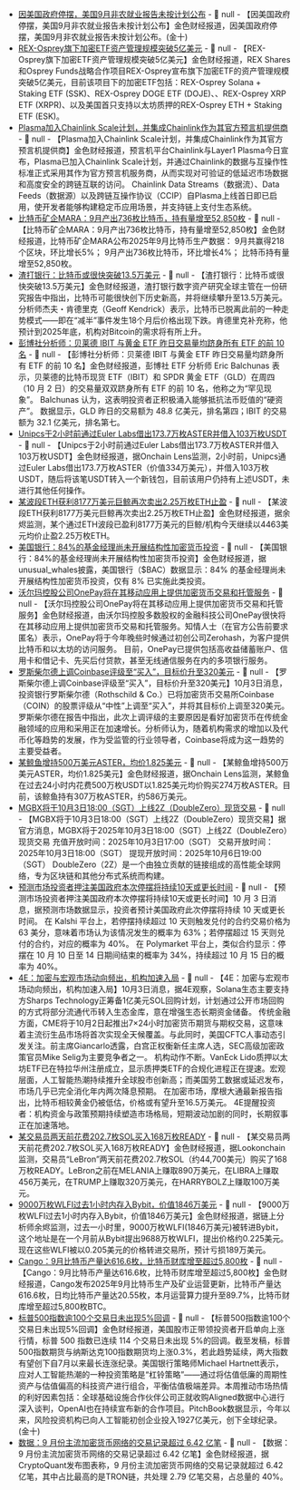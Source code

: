 - [因美国政府停摆，美国9月非农就业报告未按计划公布]() - 📰 null - 【因美国政府停摆，美国9月非农就业报告未按计划公布】金色财经报道，因美国政府停摆，美国9月非农就业报告未按计划公布。(金十)
- [REX-Osprey旗下加密ETF资产管理规模突破5亿美元](https://www.businesswire.com/news/home/20251003015143/en/REX-Osprey-ETFs-Surpass-%24500-Million-in-Assets-Under-Management) - 📰 null - 【REX-Osprey旗下加密ETF资产管理规模突破5亿美元】金色财经报道，REX Shares和Osprey Funds战略合作项目REX-Osprey宣布旗下加密ETF的资产管理规模突破5亿美元，目前该项目下的加密ETF包括：REX-Osprey Solana + Staking ETF (SSK)、REX-Osprey DOGE ETF (DOJE)、、REX-Osprey XRP ETF (XRPR)、以及美国首只支持以太坊质押的REX-Osprey ETH + Staking ETF (ESK)。
- [Plasma加入Chainlink Scale计划，并集成Chainlink作为其官方预言机提供商](https://www.prnewswire.com/news-releases/plasma-joins-chainlink-scale-and-integrates-chainlink-as-its-official-oracle-provider-to-increase-ecosystem-adoption-in-collaboration-with-aave-302574442.html) - 📰 null - 【Plasma加入Chainlink Scale计划，并集成Chainlink作为其官方预言机提供商】金色财经报道，预言机平台Chainlink与Layer1 Plasma今日宣布，Plasma已加入Chainlink Scale计划，并通过Chainlink的数据与互操作性标准正式采用其作为官方预言机服务商，从而实现对可验证的低延迟市场数据和高度安全的跨链互联的访问。 
Chainlink Data Streams（数据流）、Data Feeds（数据源）以及跨链互操作协议（CCIP）自Plasma上线首日即已启用，使开发者能够构建稳定币应用场景，并支持链上支付生态系统。
- [比特币矿企MARA：9月产出736枚比特币，持有量增至52,850枚](https://x.com/MARA/status/1974083357366759817) - 📰 null - 【比特币矿企MARA：9月产出736枚比特币，持有量增至52,850枚】金色财经报道，比特币矿企MARA公布2025年9月比特币生产数据： 
9月共赢得218个区块，环比增长5%； 
9月产出736枚比特币，环比增长4%； 
比特币持有量增至52,850枚。
- [渣打银行：比特币或很快突破13.5万美元](https://decrypt.co/342805/bitcoin-could-reach-135000-soon-standard-chartered) - 📰 null - 【渣打银行：比特币或很快突破13.5万美元】金色财经报道，渣打银行数字资产研究全球主管在一份研究报告中指出，比特币可能很快创下历史新高，并将继续攀升至13.5万美元。分析师杰夫・肯德里克（Geoff Kendrick）表示，比特币已脱离此前的一种走势模式——即在“减半”事件发生18个月后价格出现下跌。肯德里克补充称，他预计到2025年底，机构对Bitcoin的需求将有所上升。
- [彭博社分析师：贝莱德 IBIT 与黄金 ETF 昨日交易量均跻身所有 ETF 的前 10 名]() - 📰 null - 【彭博社分析师：贝莱德 IBIT 与黄金 ETF 昨日交易量均跻身所有 ETF 的前 10 名】金色财经报道，彭博社 ETF 分析师 Eric Balchunas 表示，贝莱德的比特币现货 ETF（IBIT）和 SPDR 黄金 ETF（GLD）在周四（10 月 2 日）的交易量双双跻身所有 ETF 的前 10 名，他称之为“罕见现象”。 
Balchunas 认为，这表明投资者正积极涌入能够抵抗法币贬值的“硬资产”。 
数据显示，GLD 昨日的交易额为 48.8 亿美元，排名第四；IBIT 的交易额为 32.1 亿美元，排名第七。
- [Unipcs于2小时前通过Euler Labs借出173.7万枚ASTER并借入103万枚USDT](https://x.com/OnchainLens/status/1974080050141278699) - 📰 null - 【Unipcs于2小时前通过Euler Labs借出173.7万枚ASTER并借入103万枚USDT】金色财经报道，据Onchain Lens监测，2小时前，Unipcs通过Euler Labs借出173.7万枚ASTER（价值334万美元），并借入103万枚USDT，随后将该笔USDT转入一个新钱包，目前该用户仍持有上述USDT，未进行其他任何操作。
- [某波段ETH获利8177万美元巨鲸再次卖出2.25万枚ETH止盈](https://x.com/EmberCN/status/1974075415926091853) - 📰 null - 【某波段ETH获利8177万美元巨鲸再次卖出2.25万枚ETH止盈】金色财经报道，据余烬监测，某个通过ETH波段已盈利8177万美元的巨鲸/机构今天继续以4463美元均价止盈2.25万枚ETH。
- [美国银行：84%的基金经理尚未开展结构性加密货币投资]() - 📰 null - 【美国银行：84%的基金经理尚未开展结构性加密货币投资】金色财经报道，据unusual_whales披露，美国银行（$BAC）数据显示：84% 的基金经理尚未开展结构性加密货币投资，仅有 8% 已实施此类投资。
- [沃尔玛控股公司OnePay将在其移动应用上提供加密货币交易和托管服务](https://www.cnbc.com/2025/10/03/walmart-onepay-is-rolling-out-crypto-to-mobile-banking-app.html) - 📰 null - 【沃尔玛控股公司OnePay将在其移动应用上提供加密货币交易和托管服务】金色财经报道，由沃尔玛控股多数股权的金融科技公司OnePay很快将在其移动应用上提供加密货币交易和托管服务。知情人士（在官方公告前要求匿名）表示，OnePay将于今年晚些时候通过初创公司Zerohash，为客户提供比特币和以太坊的访问服务。 
目前，OnePay已提供包括高收益储蓄账户、信用卡和借记卡、先买后付贷款，甚至无线通信服务在内的多项银行服务。
- [罗斯柴尔德上调Coinbase评级至“买入”，目标价升至320美元](https://www.cnbc.com/2025/10/03/coinbase-gets-an-upgrade-from-rothschild-on-growing-crypto-adoption-in-finance.html) - 📰 null - 【罗斯柴尔德上调Coinbase评级至“买入”，目标价升至320美元】10月3日消息，投资银行罗斯柴尔德（Rothschild & Co.）已将加密货币交易所Coinbase（COIN）的股票评级从“中性”上调至“买入”，并将其目标价上调至320美元。 
罗斯柴尔德在报告中指出，此次上调评级的主要原因是看好加密货币在传统金融领域的应用和采用正在加速增长。分析师认为，随着机构需求的增加以及代币化等趋势的发展，作为受监管的行业领导者，Coinbase将成为这一趋势的主要受益者。
- [某鲸鱼增持500万美元ASTER，均价1.825美元](https://x.com/OnchainLens/status/1974064445258453370) - 📰 null - 【某鲸鱼增持500万美元ASTER，均价1.825美元】金色财经报道，据Onchain Lens监测，某鲸鱼在过去24小时内花费500万枚USDT以1.825美元均价购买274万枚ASTER。目前，该鲸鱼持有307万枚ASTER，约586万美元。
- [MGBX将于10月3日18:00（SGT）上线2Z（DoubleZero）现货交易](https://support.mgbx.com/hc/zh-cn/articles/13939243291279) - 📰 null - 【MGBX将于10月3日18:00（SGT）上线2Z（DoubleZero）现货交易】据官方消息，MGBX将于2025年10月3日18:00（SGT）上线2Z（DoubleZero）现货交易 
充值开放时间：2025年10月3日17:00（SGT） 
交易开放时间：2025年10月3日18:00（SGT） 
提现开放时间：2025年10月6日19:00（SGT） 
DoubleZero（2Z）是一个由独立贡献的链接组成的高性能全球网络，专为区块链和其他分布式系统而构建。
- [预测市场投资者押注美国政府本次停摆将持续10天或更长时间]() - 📰 null - 【预测市场投资者押注美国政府本次停摆将持续10天或更长时间】10 月 3 日消息，据预测市场数据显示，投资者预计美国政府此次停摆将持续 10 天或更长时间。 
在 Kalshi 平台上，若停摆持续超过 10 天则触发兑付的合约交易价格为 63 美分，意味着市场认为该情况发生的概率为 63%；若停摆超过 15 天则兑付的合约，对应的概率为 40%。 
在 Polymarket 平台上，类似合约显示：停摆在 10 月 10 日至 14 日期间结束的概率为 34%，持续超过 10 月 15 日的概率为 40%。
- [4E：加密与宏观市场动向频出，机构加速入局](https://x.com/4e_global/status/1974007810351603975?s=46&t=zRr7VNk-BTPPD6w4icPI6Q) - 📰 null - 【4E：加密与宏观市场动向频出，机构加速入局】10月3日消息，据4E观察，Solana生态主要支持方Sharps Technology正筹备1亿美元SOL回购计划，计划通过公开市场回购的方式将部分流通代币转入生态金库，意在增强生态长期资金储备。 
传统金融方面，CME将于10月2日起推出7×24小时加密货币期货与期权交易，这意味着主流衍生品市场将首次实现全天候覆盖。与此同时，美国CFTC人事动态引发关注。前主席Giancarlo透露，白宫正权衡新任主席人选，SEC高级加密政策官员Mike Selig为主要竞争者之一。 
机构动作不断。VanEck Lido质押以太坊ETF已在特拉华州注册成立，显示质押类ETF的合规化进程正在提速。宏观层面，人工智能热潮持续推升全球股市创新高；而美国劳工数据或延迟发布，市场几乎已完全消化年内两次降息预期。 
在加密市场，摩根大通最新报告指出，比特币相较黄金仍被低估，价格或有望升至16.5万美元。 
4E提醒投资者：机构资金与政策预期持续塑造市场格局，短期波动加剧的同时，长期叙事正在加速落地。
- [某交易员两天前花费202.7枚SOL买入168万枚READY](https://x.com/lookonchain/status/1974057807441014800) - 📰 null - 【某交易员两天前花费202.7枚SOL买入168万枚READY】金色财经报道，据Lookonchain监测，交易员“LeBron”两天前花费202.7枚SOL（约44,700美元）购买了168万枚READY。LeBron之前在MELANIA上赚取890万美元，在LIBRA上赚取456万美元，在TRUMP上赚取320万美元，在HARRYBOLZ上赚取100万美元。
- [9000万枚WLFI过去1小时内存入Bybit，价值1846万美元](https://x.com/EmberCN/status/1974056734357664060) - 📰 null - 【9000万枚WLFI过去1小时内存入Bybit，价值1846万美元】金色财经报道，据链上分析师余烬监测，过去一小时里，9000万枚WLFI(1846万美元)被转进Bybit，这个地址是在一个月前从Bybit提出9688万枚WLFI，提出价格约0.225美元。现在这些WLFI被以0.205美元的价格转进交易所，预计亏损189万美元。
- [Cango：9月比特币产量达616.6枚，比特币财库增至超过5,800枚]() - 📰 null - 【Cango：9月比特币产量达616.6枚，比特币财库增至超过5,800枚】金色财经报道，Cango发布2025年9月比特币生产及矿业运营更新，比特币产量达616.6枚，日均比特币产量达20.55枚，本月运营算力提升至89.7%，比特币财库增至超过5,800枚BTC。
- [标普500指数逾100个交易日未出现5%回调]() - 📰 null - 【标普500指数逾100个交易日未出现5%回调】金色财经报道，美国股市正带领投资者开启单向上涨行情，标普 500 指数已连续 114 个交易日未出现 5%的回调。截至发稿，标普500指数期货与纳斯达克100指数期货均上涨0.3%，若此趋势延续，两大指数有望创下自7月以来最长连涨纪录。美国银行策略师Michael Hartnett表示，应对人工智能热潮的一种投资策略是“杠铃策略”——通过将估值低廉的周期性资产与估值偏高的科技资产进行组合，平衡估值极端差异。本周推动市场热情的利好因素包括：全球基础设施合作伙伴公司正就收购Aligned数据中心进行深入谈判，OpenAI也在持续宣布新的合作项目。PitchBook数据显示，今年以来，风险投资机构已向人工智能初创企业投入1927亿美元，创下全球纪录。(金十)
- [数据：9 月份主流加密货币网络的交易记录超过 6.42 亿笔]() - 📰 null - 【数据：9 月份主流加密货币网络的交易记录超过 6.42 亿笔】金色财经报道，据CryptoQuant发布图表称，9 月份主流加密货币网络的交易记录就超过 6.42 亿笔，其中占比最高的是TRON链，共处理 2.79 亿笔交易，占总量的 40%。

